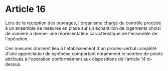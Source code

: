 # Article 16

Lors de la réception des ouvrages, l'organisme chargé du contrôle procède à un ensemble de mesures en place sur un échantillon de logements choisi de manière à donner une représentation caractéristique de l'ensemble de l'opération.

Ces mesures donnent lieu à l'établissement d'un procès-verbal complété d'une appréciation de synthèse comportant notamment le nombre de points attribués à l'opération conformément aux dispositions de l'article 14 ci-dessus.
